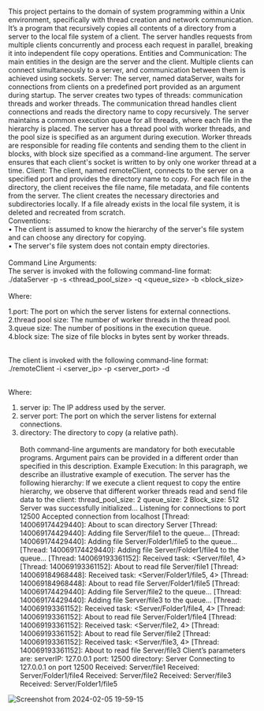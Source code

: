 This project pertains to the domain of system programming within a Unix environment, specifically
with thread creation and network communication. It’s a program that recursively copies all contents
of a directory from a server to the local file system of a client. The server handles requests from
multiple clients concurrently and process each request in parallel, breaking it into independent file
copy operations.
Entities and Communication: The main entities in the design are the server and the client. Multiple
clients can connect simultaneously to a server, and communication between them is achieved using
sockets.
Server: The server, named dataServer, waits for connections from clients on a predefined port
provided as an argument during startup. The server creates two types of threads: communication
threads and worker threads. The communication thread handles client connections and reads the
directory name to copy recursively. The server maintains a common execution queue for all threads,
where each file in the hierarchy is placed. The server has a thread pool with worker threads, and the
pool size is specified as an argument during execution. Worker threads are responsible for reading
file contents and sending them to the client in blocks, with block size specified as a command-line
argument. The server ensures that each client's socket is written to by only one worker thread at a
time.
Client: The client, named remoteClient, connects to the server on a specified port and provides the
directory name to copy. For each file in the directory, the client receives the file name, file metadata,
and file contents from the server. The client creates the necessary directories and subdirectories
locally. If a file already exists in the local file system, it is deleted and recreated from scratch.  <br>
Conventions: <br>
• The client is assumed to know the hierarchy of the server's file system and can choose any 
directory for copying. <br>
• The server's file system does not contain empty directories. <br> <br>
Command Line Arguments: <br> The server is invoked with the following command-line format:  <br>
./dataServer -p <port> -s <thread_pool_size> -q <queue_size> -b <block_size>  <br> <br>
Where: <br>
<p>1.port: The port on which the server listens for external connections. <br>
2.thread pool size: The number of worker threads in the thread pool. <br>
3.queue size: The number of positions in the execution queue. <br>
4.block size: The size of file blocks in bytes sent by worker threads. <br> <br>


The client is invoked with the following command-line format: <br>
./remoteClient -i <server_ip> -p <server_port> -d <directory>  <br> <br>

Where: <br> 
1. server ip: The IP address used by the server. <br>
2. server port: The port on which the server listens for external connections. <br>
3. directory: The directory to copy (a relative path). <br> <br>
Both command-line arguments are mandatory for both executable programs. Argument pairs can be
provided in a different order than specified in this description.
Example Execution: In this paragraph, we describe an illustrative example of execution. The server
has the following hierarchy:
If we execute a client request to copy the entire hierarchy, we observe that different worker threads
read and send file data to the client:
thread_pool_size: 2
queue_size: 2
Block_size: 512
Server was successfully initialized...
Listening for connections to port 12500
Accepted connection from localhost
[Thread: 140069174429440]: About to scan directory Server
[Thread: 140069174429440]: Adding file Server/file1 to the queue…
[Thread: 140069174429440]: Adding file Server/Folder1/file5 to the queue...
[Thread: 140069174429440]: Adding file Server/Folder1/file4 to the queue...
[Thread: 140069193361152]: Received task: <Server/file1, 4>
[Thread: 140069193361152]: About to read file Server/file1
[Thread: 140069184968448]: Received task: <Server/Folder1/file5, 4>
[Thread: 140069184968448]: About to read file Server/Folder1/file5
[Thread: 140069174429440]: Adding file Server/file2 to the queue...
[Thread: 140069174429440]: Adding file Server/file3 to the queue...
[Thread: 140069193361152]: Received task: <Server/Folder1/file4, 4>
[Thread: 140069193361152]: About to read file Server/Folder1/file4
[Thread: 140069193361152]: Received task: <Server/file2, 4>
[Thread: 140069193361152]: About to read file Server/file2
[Thread: 140069193361152]: Received task: <Server/file3, 4>
[Thread: 140069193361152]: About to read file Server/file3
Client’s parameters are:
serverIP: 127.0.0.1
port: 12500
directory: Server
Connecting to 127.0.0.1 on port 12500
Received: Server/file1
Received: Server/Folder1/file4
Received: Server/file2
Received: Server/file3
Received: Server/Folder1/file5



![Screenshot from 2024-02-05 19-59-15](https://github.com/JohnNDaras/SYSTEM-PROGRAMMING/assets/117290033/89373135-4021-41bc-99d1-23f25c594151)
